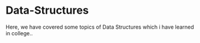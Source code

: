 # Data-Structures
Here, we have covered some topics of Data Structures which i have learned in college..
